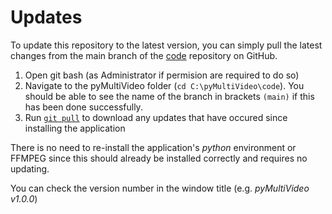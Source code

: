 # Updates

To update this repository to the latest version, you can simply pull the latest changes from the main branch of the [code](https://github.com/pyMultiVideo/code) repository on GitHub.

1. Open git bash (as Administrator if permision are required to do so)
2. Navigate to the pyMultiVideo folder (`cd C:\pyMultiVideo\code`). You should be able to see the name of the branch in brackets `(main)` if this has been done successfully.
3. Run [`git pull`](https://git-scm.com/docs/git-pull) to download any updates that have occured since installing the application

There is no need to re-install the application's _python_ environment or FFMPEG since this should already be installed correctly and requires no updating.

You can check the version number in the window title (e.g. _pyMultiVideo v1.0.0_)
